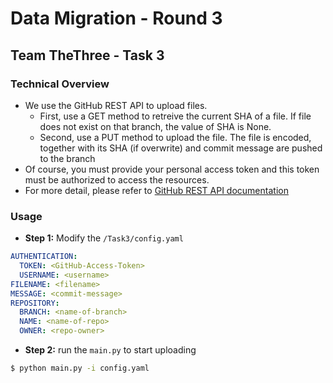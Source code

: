 # Data Migration - Round 3

## Team TheThree - Task 3

### Technical Overview
- We use the GitHub REST API to upload files.
    - First, use a GET method to retreive the current SHA of a file. If file does not exist on that branch, the value of SHA is None.
    - Second, use a PUT method to upload the file. The file is encoded, together with its SHA (if overwrite) and commit message are pushed to the branch
- Of course, you must provide your personal access token and this token must be authorized to access the resources.
- For more detail, please refer to [GitHub REST API documentation](https://docs.github.com/en/rest?apiVersion=2022-11-28)

### Usage
- **Step 1:** Modify the `/Task3/config.yaml`
```yaml
AUTHENTICATION:
  TOKEN: <GitHub-Access-Token>
  USERNAME: <username>
FILENAME: <filename>
MESSAGE: <commit-message>
REPOSITORY:
  BRANCH: <name-of-branch>
  NAME: <name-of-repo>
  OWNER: <repo-owner>
```
- **Step 2:** run the `main.py` to start uploading
```bash
$ python main.py -i config.yaml
```